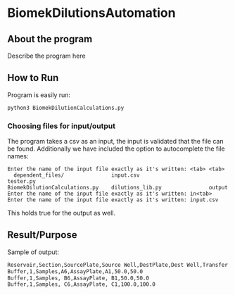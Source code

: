 # BiomekDilutionsAutomation
## About the program

Describe the program here

## How to Run

Program is easily run:
```python
python3 BiomekDilutionCalculations.py
```
### Choosing files for input/output

The program takes a csv as an input, the input is validated that the file can be found.
Additionally we have included the option to autocomplete the file names:
```
Enter the name of the input file exactly as it's written: <tab> <tab>
  dependent_files/               input.csv                      tester.py
BiomekDilutionCalculations.py    dilutions_lib.py               output                         
Enter the name of the input file exactly as it's written: in<tab>
Enter the name of the input file exactly as it's written: input.csv
```
This holds true for the output as well.


## Result/Purpose

Sample of output:

```bash
Reservoir,Section,SourcePlate,Source Well,DestPlate,Dest Well,Transfer Volume,Buffer Volume
Buffer,1,Samples,A6,AssayPlate,A1,50.0,50.0
Buffer,1,Samples, B6,AssayPlate, B1,50.0,50.0
Buffer,1,Samples, C6,AssayPlate, C1,100.0,100.0
```